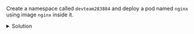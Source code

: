 Create a namespace called `devteam283884` and deploy a pod named `nginx` using image `nginx` inside it.

<details><summary>Solution</summary>
<br>

```bash
kubectl create ns devteam283884
```{{exec}}

```bash
kubectl -n devteam283884 run nginx --image=nginx --restart=Never
```{{exec}}

```bash
kubectl get pods -n devteam283884
```{{exec}}

</details>